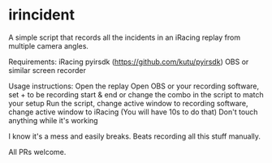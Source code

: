 # irincident

A simple script that records all the incidents in an iRacing replay from multiple camera angles. 

Requirements: 
iRacing
pyirsdk (https://github.com/kutu/pyirsdk)
OBS or similar screen recorder

Usage instructions:
Open the replay
Open OBS or your recording software, set <Alt> + <F9> to be recording start & end or change the combo in the script to match your setup
Run the script, change active window to recording software, change active window to iRacing (You will have 10s to do that)
Don't touch anything while it's working

I know it's a mess and easily breaks. Beats recording all this stuff manually. 

All PRs welcome.
